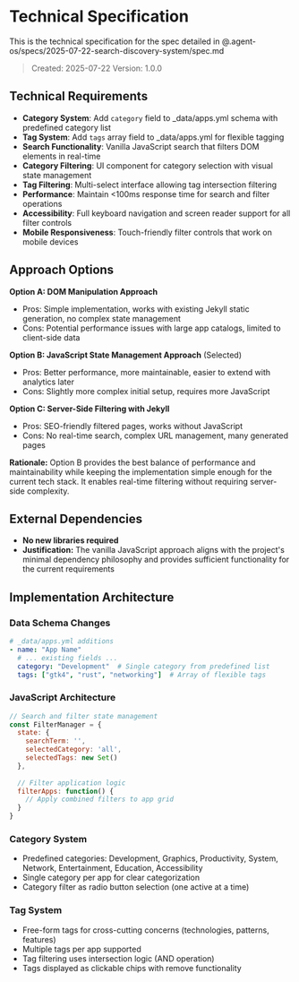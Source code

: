 # Technical Specification

This is the technical specification for the spec detailed in @.agent-os/specs/2025-07-22-search-discovery-system/spec.md

> Created: 2025-07-22
> Version: 1.0.0

## Technical Requirements

- **Category System**: Add `category` field to _data/apps.yml schema with predefined category list
- **Tag System**: Add `tags` array field to _data/apps.yml for flexible tagging
- **Search Functionality**: Vanilla JavaScript search that filters DOM elements in real-time
- **Category Filtering**: UI component for category selection with visual state management
- **Tag Filtering**: Multi-select interface allowing tag intersection filtering
- **Performance**: Maintain <100ms response time for search and filter operations
- **Accessibility**: Full keyboard navigation and screen reader support for all filter controls
- **Mobile Responsiveness**: Touch-friendly filter controls that work on mobile devices

## Approach Options

**Option A: DOM Manipulation Approach**
- Pros: Simple implementation, works with existing Jekyll static generation, no complex state management
- Cons: Potential performance issues with large app catalogs, limited to client-side data

**Option B: JavaScript State Management Approach** (Selected)
- Pros: Better performance, more maintainable, easier to extend with analytics later
- Cons: Slightly more complex initial setup, requires more JavaScript

**Option C: Server-Side Filtering with Jekyll**
- Pros: SEO-friendly filtered pages, works without JavaScript
- Cons: No real-time search, complex URL management, many generated pages

**Rationale:** Option B provides the best balance of performance and maintainability while keeping the implementation simple enough for the current tech stack. It enables real-time filtering without requiring server-side complexity.

## External Dependencies

- **No new libraries required**
- **Justification:** The vanilla JavaScript approach aligns with the project's minimal dependency philosophy and provides sufficient functionality for the current requirements

## Implementation Architecture

### Data Schema Changes
```yaml
# _data/apps.yml additions
- name: "App Name"
  # ... existing fields ...
  category: "Development"  # Single category from predefined list
  tags: ["gtk4", "rust", "networking"]  # Array of flexible tags
```

### JavaScript Architecture
```javascript
// Search and filter state management
const FilterManager = {
  state: {
    searchTerm: '',
    selectedCategory: 'all',
    selectedTags: new Set()
  },
  
  // Filter application logic
  filterApps: function() {
    // Apply combined filters to app grid
  }
}
```

### Category System
- Predefined categories: Development, Graphics, Productivity, System, Network, Entertainment, Education, Accessibility
- Single category per app for clear categorization
- Category filter as radio button selection (one active at a time)

### Tag System  
- Free-form tags for cross-cutting concerns (technologies, patterns, features)
- Multiple tags per app supported
- Tag filtering uses intersection logic (AND operation)
- Tags displayed as clickable chips with remove functionality